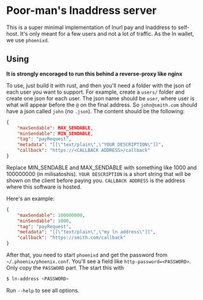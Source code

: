 # Poor-man's lnaddress server

This is a super minimal implementation of lnurl pay and lnaddress to self-host. It's only meant for a few users and not a lot of traffic.
As the ln wallet, we use `phoenixd`.

## Using

**It is strongly encoraged to run this behind a reverse-proxy like nginx**

To use, just build it with rust, and then you'll need a folder with the json of each user you want to support. For example, create a `users/` folder and create one json for each user. The json name should be `user`, where user is what will appear before the `@` on the final address. So `john@smith.com` should have a json called `john` (no `.json`). The content should be the following:

```json
{
	"maxSendable": MAX_SENDABLE,
	"minSendable": MIN_SENDABLE,
	"tag": "payRequest",
	"metadata": "[[\"text/plain\",\"YOUR DESCRIPTION\"]]",
	"callback": "https://<CALLBACK ADDRESS>/callback"
}
```

Replace MIN_SENDABLE and MAX_SENDABLE with something like 1000 and 100000000 (in milisatoshis). `YOUR DESCRIPTION` is a short string that will be shown on the client before paying you. `CALLBACK ADDRESS` is the address where this software is hosted.

Here's an example:

```json
{
	"maxSendable": 100000000,
	"minSendable": 1000,
	"tag": "payRequest",
	"metadata": "[[\"text/plain\",\"my ln address\"]]",
	"callback": "https://smith.com/callback"
}
```

After that, you need to start `phoenixd` and get the password from `~/.phoenix/phoenix.conf`. You'll see a field like `http-password=<PASSWORD>`. Only copy the `PASSWORD` part. The start this with

```bash
$ ln-address <PASSWORD>
```

Run `--help` to see all options.
